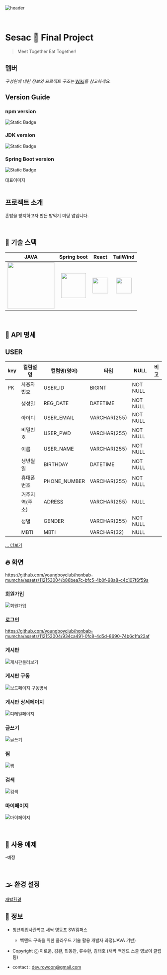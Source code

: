 
<br>
<br>

![header](https://capsule-render.vercel.app/api?type=waving&color=0:8a8a8a,100:0c2340&height=180&section=header&text=혼밥멈춰!!%20&fontSize=90&)

<br>

# Sesac 🌱 Final Project
> Meet Together Eat Together!

## 멤버
_구성원에 대한 정보와 프로젝트 구조는 [Wiki][wiki]를 참고하세요._

## Version Guide
### npm version
![Static Badge](https://img.shields.io/badge/npm-10.1.0-orange?style=for-the-badge)
### JDK version
![Static Badge](https://img.shields.io/badge/JAVA-11-brown?style=for-the-badge)
### Spring Boot version
![Static Badge](https://img.shields.io/badge/SpringBoot--Gradle-2.7.17-green?style=for-the-badge)


<!--![](../header.png)-->

<div>대표이미지</div>

<!--목차-->

<br>

## 프로젝트 소개

<p align="justify">
혼밥을 방지하고자 만든 밥먹기 미팅 앱입니다.
</p>

<p align="center">

</p>

<br>






## 🔨 기술 스택

| JAVA | Spring boot | React | TailWind 
| :--------: | :--------: | :--------: | :--------: | 
|   <img src="https://images.velog.io/images/cham/post/6097eb91-2d98-4fab-afaa-e3dbfa52456e/java.png" width="150">    |  <img src="https://img1.daumcdn.net/thumb/R800x0/?scode=mtistory2&fname=https%3A%2F%2Fblog.kakaocdn.net%2Fdn%2FbanyVC%2FbtqKopot9Qy%2Fd4ENMFhbysKoNy4nt2UKz1%2Fimg.png" width="80">    |  <img src="https://images.velog.io/images/namezin/post/a4780e7b-4d05-4b46-9ece-e745c49b6d58/react.png" width="50"> |  <img src="https://cdn.hashnode.com/res/hashnode/image/upload/v1625321458213/-layBQDv1.jpeg" width="50">

<br>

## 📑 API 명세
<h2>USER</h2>

key | 컬럼설명 | 컬럼명(영어) | 타입 | NULL | 비고
-- | -- | -- | -- | -- | --
PK | 사용자번호 | USER_ID | BIGINT | NOT NULL |  
  | 생성일 | REG_DATE | DATETIME | NOT NULL |  
  | 아이디 | USER_EMAIL | VARCHAR(255) | NOT NULL |  
  | 비밀번호 | USER_PWD | VARCHAR(255) | NOT NULL |  
  | 이름 | USER_NAME | VARCHAR(255) | NOT NULL |  
  | 생년월일 | BIRTHDAY | DATETIME | NOT NULL |  
  | 휴대폰번호 | PHONE_NUMBER | VARCHAR(255) | NOT NULL |  
  | 거주지역(주소) | ADRESS | VARCHAR(255) | NULL |  
  | 성별 | GENDER | VARCHAR(255) | NOT NULL |  
  | MBTI | MBTI | VARCHAR(32) | NULL |  

[... 더보기](https://github.com/youngboyclub/honbab-mumcha/wiki/DB-%ED%85%8C%EC%9D%B4%EB%B8%94-%EB%AA%85%EC%84%B8%EC%84%9C)

## 🔥 화면
https://github.com/youngboyclub/honbab-mumcha/assets/112153004/b86bea7c-bfc5-4b0f-98a8-c4c107f6f59a

### 회원가입
![회원가입](https://github.com/youngboyclub/honbab-mumcha/assets/114975279/243de224-fb48-4635-a1a1-429212ae0c9e)

### 로그인

https://github.com/youngboyclub/honbab-mumcha/assets/112153004/934ca491-0fc8-4d5d-8690-74b6c1fa23af


### 게시판
![게시판둘러보기](https://github.com/youngboyclub/honbab-mumcha/assets/114975279/df3ce1fe-78ba-4286-b164-d31ee962fe66)

### 게시판 구동
![보드페이지 구동방식](https://github.com/youngboyclub/honbab-mumcha/assets/114975279/2bccfb65-64be-4fca-b9bd-390770570173)

### 게시판 상세페이지
![디테일페이지](https://github.com/youngboyclub/honbab-mumcha/assets/114975279/76d84132-5136-4357-93b7-7634629f5cf1)

### 글쓰기
![글쓰기](https://github.com/youngboyclub/honbab-mumcha/assets/114975279/1ddb3847-de3e-45d3-84f0-c40ac0b0c3c5)

### 찜
![찜](https://github.com/youngboyclub/honbab-mumcha/assets/114975279/44bb422c-48e0-4f85-85a2-059f30e8ed66)

### 검색
![검색](https://github.com/youngboyclub/honbab-mumcha/assets/114975279/112df11b-e6f5-4ed1-ac35-dbfd96532627)

### 마이페이지
![마이페이지](https://github.com/youngboyclub/honbab-mumcha/assets/114975279/8664feaf-b749-48e7-b93b-d93f02b61abc)


<br>

## 👀 사용 예제
-예정


<br>

## 🌫️ 환경 설정
[개발환경](https://github.com/youngboyclub/honbab-mumcha/wiki/%EA%B0%9C%EB%B0%9C-%ED%99%98%EA%B2%BD)


## 🚀 정보
- 청년취업사관학교 새싹 영등포 SW캠퍼스<br>
  - 백엔드 구축을 위한 클라우드 기술 활용 개발자 과정(JAVA 기반)

- Copyright ⓒ 이로운, 김완, 민동찬, 류수환, 김태호 (새싹 백엔드 스쿨 영보이 클럽팀)

- contact : dev.rowoon@gmail.com
<!--이름 – [@트위터 주소](https://twitter.com/dbader_org) – 이메일주소@example.com

XYZ 라이센스를 준수하며 ``LICENSE``에서 자세한 정보를 확인할 수 있습니다.

[https://github.com/yourname/github-link](https://github.com/dbader/)-->


<!-- Markdown link & img dfn's -->
[npm-image]: https://img.shields.io/npm/v/datadog-metrics.svg?style=flat-square
[npm-url]: https://img.shields.io/npm/v/datadog-metrics/10.1.0
[npm-downloads]: https://img.shields.io/npm/dm/datadog-metrics.svg?style=flat-square
[travis-image]: https://img.shields.io/travis/dbader/node-datadog-metrics/master.svg?style=flat-square
[travis-url]: https://travis-ci.org/dbader/node-datadog-metrics
[wiki]: https://github.com/youngboyclub/honbab-mumcha/wiki


